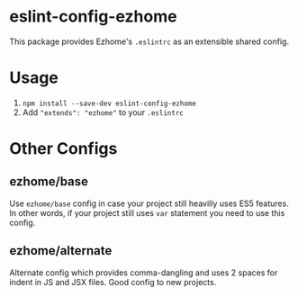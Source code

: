 eslint-config-ezhome
====================

This package provides Ezhome's `.eslintrc` as an extensible shared config.

Usage
=====

1. `npm install --save-dev eslint-config-ezhome`
2. Add `"extends": "ezhome"` to your `.eslintrc`

Other Configs
=============

ezhome/base
-----------

Use `ezhome/base` config in case your project still heavilly uses ES5 features.
In other words, if your project still uses `var` statement you need to use this
config.

ezhome/alternate
----------------

Alternate config which provides comma-dangling and uses 2 spaces for indent in
JS and JSX files. Good config to new projects.
